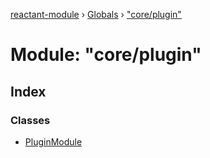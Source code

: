 [reactant-module](../README.md) › [Globals](../globals.md) › ["core/plugin"](_core_plugin_.md)

# Module: "core/plugin"

## Index

### Classes

* [PluginModule](../classes/_core_plugin_.pluginmodule.md)
